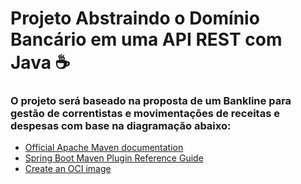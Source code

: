 # Projeto Abstraindo o Domínio Bancário em uma API REST com Java ☕

### O projeto será baseado na proposta de um Bankline para gestão de correntistas e movimentações de receitas e despesas com base na diagramação abaixo:

* [Official Apache Maven documentation](https://maven.apache.org/guides/index.html)
* [Spring Boot Maven Plugin Reference Guide](https://docs.spring.io/spring-boot/docs/2.6.7/maven-plugin/reference/html/)
* [Create an OCI image](https://docs.spring.io/spring-boot/docs/2.6.7/maven-plugin/reference/html/#build-image)

